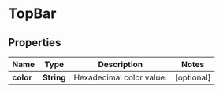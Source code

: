 
# TopBar

## Properties
Name | Type | Description | Notes
------------ | ------------- | ------------- | -------------
**color** | **String** | Hexadecimal color value. |  [optional]



